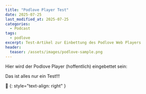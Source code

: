 ```yaml
---
title: "Podlove Player Test"
date: 2025-07-25
last_modified_at: 2025-07-25
categories:
  - Podcast
tags:
  - podlove
excerpt: Test-Artikel zur Einbettung des Podlove Web Players
header:
  teaser: /assets/images/podlove-sample.png
---
```


Hier wird der Podlove Player (hoffentlich) eingebettet sein:

<div id="podlove-player"></div>

<script>
  podlovePlayer('#podlove-player', '/assets/audio/podcast/episode001.json');
</script>

Das ist alles nur ein Test!!!

🔲
{: style="text-align: right" }